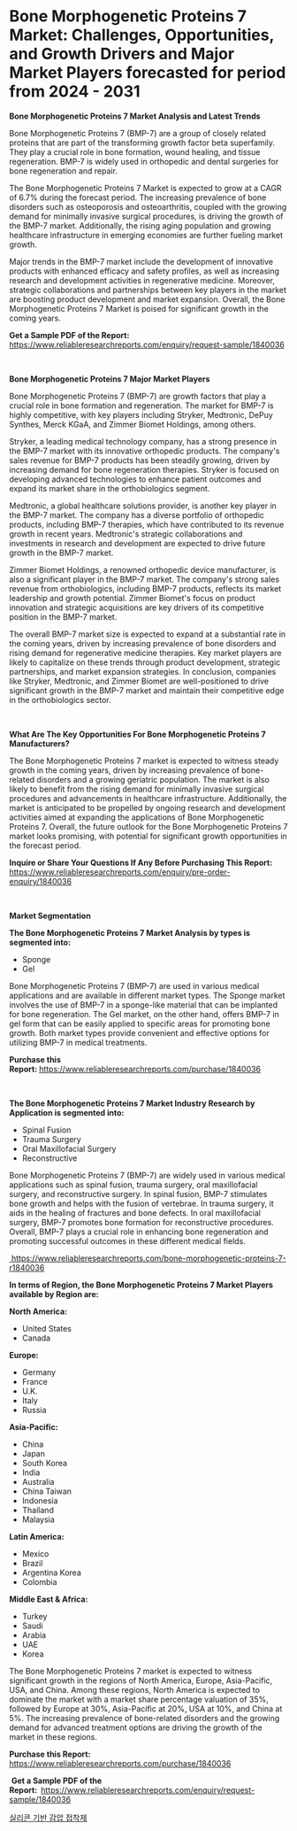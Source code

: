 <p><h1>Bone Morphogenetic Proteins 7 Market: Challenges, Opportunities, and Growth Drivers and Major Market Players forecasted for period from 2024 - 2031</h1></p><p><strong>Bone Morphogenetic Proteins 7 Market Analysis and Latest Trends</strong></p>
<p><p>Bone Morphogenetic Proteins 7 (BMP-7) are a group of closely related proteins that are part of the transforming growth factor beta superfamily. They play a crucial role in bone formation, wound healing, and tissue regeneration. BMP-7 is widely used in orthopedic and dental surgeries for bone regeneration and repair.</p><p>The Bone Morphogenetic Proteins 7 Market is expected to grow at a CAGR of 6.7% during the forecast period. The increasing prevalence of bone disorders such as osteoporosis and osteoarthritis, coupled with the growing demand for minimally invasive surgical procedures, is driving the growth of the BMP-7 market. Additionally, the rising aging population and growing healthcare infrastructure in emerging economies are further fueling market growth.</p><p>Major trends in the BMP-7 market include the development of innovative products with enhanced efficacy and safety profiles, as well as increasing research and development activities in regenerative medicine. Moreover, strategic collaborations and partnerships between key players in the market are boosting product development and market expansion. Overall, the Bone Morphogenetic Proteins 7 Market is poised for significant growth in the coming years.</p></p>
<p><strong>Get a Sample PDF of the Report:&nbsp;</strong> <a href="https://www.reliableresearchreports.com/enquiry/request-sample/1840036">https://www.reliableresearchreports.com/enquiry/request-sample/1840036</a></p>
<p>&nbsp;</p>
<p><strong>Bone Morphogenetic Proteins 7 Major Market Players</strong></p>
<p><p>Bone Morphogenetic Proteins 7 (BMP-7) are growth factors that play a crucial role in bone formation and regeneration. The market for BMP-7 is highly competitive, with key players including Stryker, Medtronic, DePuy Synthes, Merck KGaA, and Zimmer Biomet Holdings, among others.</p><p>Stryker, a leading medical technology company, has a strong presence in the BMP-7 market with its innovative orthopedic products. The company's sales revenue for BMP-7 products has been steadily growing, driven by increasing demand for bone regeneration therapies. Stryker is focused on developing advanced technologies to enhance patient outcomes and expand its market share in the orthobiologics segment.</p><p>Medtronic, a global healthcare solutions provider, is another key player in the BMP-7 market. The company has a diverse portfolio of orthopedic products, including BMP-7 therapies, which have contributed to its revenue growth in recent years. Medtronic's strategic collaborations and investments in research and development are expected to drive future growth in the BMP-7 market.</p><p>Zimmer Biomet Holdings, a renowned orthopedic device manufacturer, is also a significant player in the BMP-7 market. The company's strong sales revenue from orthobiologics, including BMP-7 products, reflects its market leadership and growth potential. Zimmer Biomet's focus on product innovation and strategic acquisitions are key drivers of its competitive position in the BMP-7 market.</p><p>The overall BMP-7 market size is expected to expand at a substantial rate in the coming years, driven by increasing prevalence of bone disorders and rising demand for regenerative medicine therapies. Key market players are likely to capitalize on these trends through product development, strategic partnerships, and market expansion strategies. In conclusion, companies like Stryker, Medtronic, and Zimmer Biomet are well-positioned to drive significant growth in the BMP-7 market and maintain their competitive edge in the orthobiologics sector.</p></p>
<p>&nbsp;</p>
<p><strong>What Are The Key Opportunities For Bone Morphogenetic Proteins 7 Manufacturers?</strong></p>
<p><p>The Bone Morphogenetic Proteins 7 market is expected to witness steady growth in the coming years, driven by increasing prevalence of bone-related disorders and a growing geriatric population. The market is also likely to benefit from the rising demand for minimally invasive surgical procedures and advancements in healthcare infrastructure. Additionally, the market is anticipated to be propelled by ongoing research and development activities aimed at expanding the applications of Bone Morphogenetic Proteins 7. Overall, the future outlook for the Bone Morphogenetic Proteins 7 market looks promising, with potential for significant growth opportunities in the forecast period.</p></p>
<p><strong>Inquire or Share Your Questions If Any Before Purchasing This Report:</strong> <a href="https://www.reliableresearchreports.com/enquiry/pre-order-enquiry/1840036">https://www.reliableresearchreports.com/enquiry/pre-order-enquiry/1840036</a></p>
<p>&nbsp;</p>
<p><strong>Market Segmentation</strong></p>
<p><strong>The Bone Morphogenetic Proteins 7 Market Analysis by types is segmented into:</strong></p>
<p><ul><li>Sponge</li><li>Gel</li></ul></p>
<p><p>Bone Morphogenetic Proteins 7 (BMP-7) are used in various medical applications and are available in different market types. The Sponge market involves the use of BMP-7 in a sponge-like material that can be implanted for bone regeneration. The Gel market, on the other hand, offers BMP-7 in gel form that can be easily applied to specific areas for promoting bone growth. Both market types provide convenient and effective options for utilizing BMP-7 in medical treatments.</p></p>
<p><strong>Purchase this Report:&nbsp;</strong><a href="https://www.reliableresearchreports.com/purchase/1840036">https://www.reliableresearchreports.com/purchase/1840036</a></p>
<p>&nbsp;</p>
<p><strong>The Bone Morphogenetic Proteins 7 Market Industry Research by Application is segmented into:</strong></p>
<p><ul><li>Spinal Fusion</li><li>Trauma Surgery</li><li>Oral Maxillofacial Surgery</li><li>Reconstructive</li></ul></p>
<p><p>Bone Morphogenetic Proteins 7 (BMP-7) are widely used in various medical applications such as spinal fusion, trauma surgery, oral maxillofacial surgery, and reconstructive surgery. In spinal fusion, BMP-7 stimulates bone growth and helps with the fusion of vertebrae. In trauma surgery, it aids in the healing of fractures and bone defects. In oral maxillofacial surgery, BMP-7 promotes bone formation for reconstructive procedures. Overall, BMP-7 plays a crucial role in enhancing bone regeneration and promoting successful outcomes in these different medical fields.</p></p>
<p><a href="https://www.reliableresearchreports.com/bone-morphogenetic-proteins-7-r1840036">&nbsp;https://www.reliableresearchreports.com/bone-morphogenetic-proteins-7-r1840036</a></p>
<p><strong>In terms of Region, the Bone Morphogenetic Proteins 7 Market Players available by Region are:</strong></p>
<p>
    <p> <strong> North America: </strong>
        <ul>
            <li>United States</li>
            <li>Canada</li>
        </ul>
        </p> 
    <p> <strong> Europe: </strong>
        <ul>
            <li>Germany</li>
            <li>France</li>
            <li>U.K.</li>
            <li>Italy</li>
            <li>Russia</li>
        </ul>
        </p> 
    <p> <strong> Asia-Pacific: </strong>
        <ul>
            <li>China</li>
            <li>Japan</li>
            <li>South Korea</li>
            <li>India</li>
            <li>Australia</li>
            <li>China Taiwan</li>
            <li>Indonesia</li>
            <li>Thailand</li>
            <li>Malaysia</li>
        </ul>
        </p> 
    <p> <strong> Latin America: </strong>
        <ul>
            <li>Mexico</li>
            <li>Brazil</li>
            <li>Argentina Korea</li>
            <li>Colombia</li>
        </ul>
        </p> 
    <p> <strong> Middle East & Africa: </strong>
        <ul>
            <li>Turkey</li>
            <li>Saudi</li>
            <li>Arabia</li>
            <li>UAE</li>
            <li>Korea</li>
        </ul>
    </p>
    </p>
<p><p>The Bone Morphogenetic Proteins 7 market is expected to witness significant growth in the regions of North America, Europe, Asia-Pacific, USA, and China. Among these regions, North America is expected to dominate the market with a market share percentage valuation of 35%, followed by Europe at 30%, Asia-Pacific at 20%, USA at 10%, and China at 5%. The increasing prevalence of bone-related disorders and the growing demand for advanced treatment options are driving the growth of the market in these regions.</p></p>
<p><strong>Purchase this Report: </strong><a href="https://www.reliableresearchreports.com/purchase/1840036">https://www.reliableresearchreports.com/purchase/1840036</a></p>
<p>&nbsp;<strong>Get a Sample PDF of the Report:&nbsp;&nbsp;</strong><a href="https://www.reliableresearchreports.com/enquiry/request-sample/1840036">https://www.reliableresearchreports.com/enquiry/request-sample/1840036</a></p>
<p><strong></strong></p>
<p><p><a href="https://github.com/PhilToryphy7876567/Market-Research-Report-List-2/blob/main/9307655144310.md">실리콘 기반 감압 접착제</a></p></p>